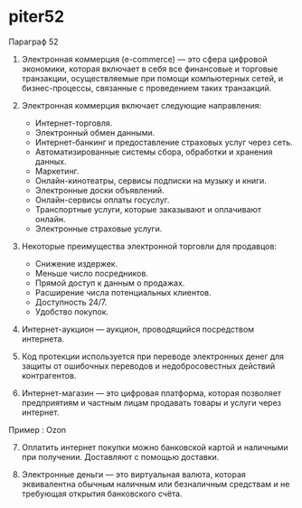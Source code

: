 # piter52

Параграф 52

1. Электронная коммерция (e-commerce) — это сфера цифровой экономики, которая включает в себя все финансовые и торговые транзакции, осуществляемые при помощи компьютерных сетей, и бизнес-процессы, связанные с проведением таких транзакций.

2. Электронная коммерция включает следующие направления:

   - Интернет-торговля. 
   - Электронный обмен данными. 
   - Интернет-банкинг и предоставление страховых услуг через сеть. 
   - Автоматизированные системы сбора, обработки и хранения данных. 
   - Маркетинг. 
   - Онлайн-кинотеатры, сервисы подписки на музыку и книги. 
   - Электронные доски объявлений. 
   - Онлайн-сервисы оплаты госуслуг. 
   - Транспортные услуги, которые заказывают и оплачивают онлайн. 
   - Электронные страховые услуги.

3. Некоторые преимущества электронной торговли для продавцов:

   - Снижение издержек.
   - Меньше число посредников.
   - Прямой доступ к данным о продажах.
   - Расширение числа потенциальных клиентов.
   - Доступность 24/7.
   - Удобство покупок.
  
4. Интернет-аукцион — аукцион, проводящийся посредством интернета.

5. Код протекции используется при переводе электронных денег для защиты от ошибочных переводов и недобросовестных действий контрагентов.

6. Интернет-магазин — это цифровая платформа, которая позволяет предприятиям и частным лицам продавать товары и услуги через интернет.

 Пример : Ozon

7. Оплатить интернет покупки можно банковской картой и наличными при получении. Доставляют с помощью доставки.

8. Электронные деньги — это виртуальная валюта, которая эквивалентна обычным наличным или безналичным средствам и не требующая открытия банковского счёта.


